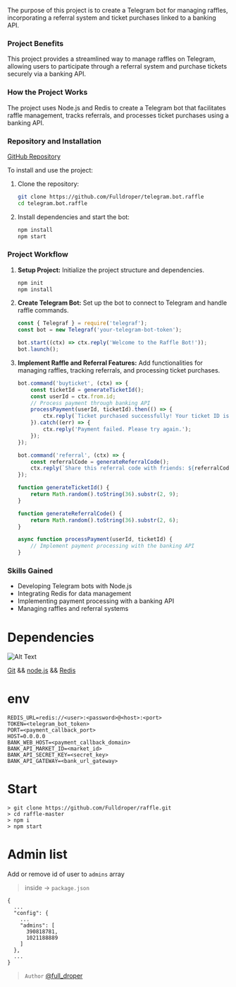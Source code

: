 The purpose of this project is to create a Telegram bot for managing raffles, incorporating a referral system and ticket purchases linked to a banking API.

### Project Benefits
This project provides a streamlined way to manage raffles on Telegram, allowing users to participate through a referral system and purchase tickets securely via a banking API.

### How the Project Works
The project uses Node.js and Redis to create a Telegram bot that facilitates raffle management, tracks referrals, and processes ticket purchases using a banking API.

### Repository and Installation
[GitHub Repository](https://github.com/Fulldroper/telegram.bot.raffle)

To install and use the project:

1. Clone the repository:
    ```bash
    git clone https://github.com/Fulldroper/telegram.bot.raffle
    cd telegram.bot.raffle
    ```

2. Install dependencies and start the bot:
    ```bash
    npm install
    npm start
    ```

### Project Workflow
1. **Setup Project:** Initialize the project structure and dependencies.
    ```bash
    npm init
    npm install
    ```

2. **Create Telegram Bot:** Set up the bot to connect to Telegram and handle raffle commands.
    ```javascript
    const { Telegraf } = require('telegraf');
    const bot = new Telegraf('your-telegram-bot-token');

    bot.start((ctx) => ctx.reply('Welcome to the Raffle Bot!'));
    bot.launch();
    ```

3. **Implement Raffle and Referral Features:** Add functionalities for managing raffles, tracking referrals, and processing ticket purchases.
    ```javascript
    bot.command('buyticket', (ctx) => {
        const ticketId = generateTicketId();
        const userId = ctx.from.id;
        // Process payment through banking API
        processPayment(userId, ticketId).then(() => {
            ctx.reply(`Ticket purchased successfully! Your ticket ID is ${ticketId}`);
        }).catch((err) => {
            ctx.reply('Payment failed. Please try again.');
        });
    });

    bot.command('referral', (ctx) => {
        const referralCode = generateReferralCode();
        ctx.reply(`Share this referral code with friends: ${referralCode}`);
    });

    function generateTicketId() {
        return Math.random().toString(36).substr(2, 9);
    }

    function generateReferralCode() {
        return Math.random().toString(36).substr(2, 6);
    }

    async function processPayment(userId, ticketId) {
        // Implement payment processing with the banking API
    }
    ```

### Skills Gained
- Developing Telegram bots with Node.js
- Integrating Redis for data management
- Implementing payment processing with a banking API
- Managing raffles and referral systems


# Dependencies

![Alt Text](https://media.giphy.com/media/vFKqnCdLPNOKc/giphy.gif)

[Git](https://git-scm.com/) && [node.js](https://nodejs.org/uk/) && [Redis](https://redis.io/docs/getting-started/)

# env
```
REDIS_URL=redis://<user>:<password>@<host>:<port>
TOKEN=<telegram_bot_token>
PORT=<payment_callback_port>
HOST=0.0.0.0
BANK_WEB_HOST=<payment_callback_domain>
BANK_API_MARKET_ID=<market_id>
BANK_API_SECRET_KEY=<secret_key>
BANK_API_GATEWAY=<bank_url_gateway>
```

# Start

```
> git clone https://github.com/Fulldroper/raffle.git
> cd raffle-master
> npm i
> npm start
```

# Admin list

Add or remove id of user to `admins` array

> inside -> `package.json`
```
{
  ...
  "config": {
    ...
    "admins": [
      390818781,
      1021188889
    ]
  },
  ...
}

```

> `Author` [@full_droper](https://fulldroper.cf/)
